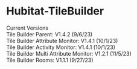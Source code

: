 # Hubitat-TileBuilder
Current Versions<br>
Tile Builder Parent: V1.4.2 (9/6/23)<br>
Tile Builder Attribute Monitor: V1.4.1 (10/1/23)<br>
Tile Builder Activity Monitor: V1.4.1 (10/1/23)<br>
Tile Builder Multi Attribute Monitor: V1.2.1 (11/5/23)<br>
Tile Builder Rooms: V1.1.1 (9/27/23)<br> 
